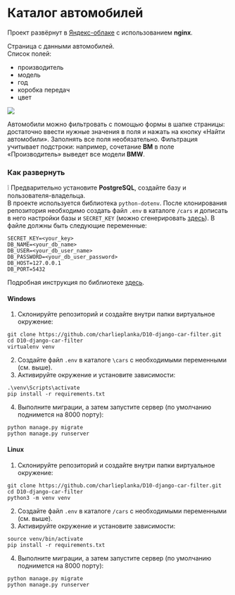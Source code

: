 # Каталог автомобилей

Проект развёрнут в [Яндекс-облаке](http://130.193.58.229/) с использованием **nginx**.
  
Страница с данными автомобилей.  
Список полей:
* производитель
* модель
* год
* коробка передач
* цвет

![](https://i.imgur.com/qRpwYQk.png)

Автомобили можно фильтровать с помощью формы в шапке страницы: достаточно ввести нужные значения в поля и нажать на кнопку «Найти автомобили». Заполнять все поля необязательно. Фильтрация учитывает подстроки: например, сочетание **BM** в поле «Производитель» выведет все модели **BMW**.

### Как развернуть 

❕ Предварительно установите **PostgreSQL**, создайте базу и пользователя-владельца.  
В проекте используется библиотека `python-dotenv`. После клонирования репозитория необходимо создать файл `.env` в каталоге `/cars` и дописать в него настройки базы и `SECRET_KEY` (можно сгенерировать [здесь](https://djecrety.ir/)). В файле должны быть следующие переменные:
```
SECRET_KEY=<your_key>
DB_NAME=<your_db_name>
DB_USER=<your_db_user_name>
DB_PASSWORD=<your_db_user_password>
DB_HOST=127.0.0.1
DB_PORT=5432
```
Подробная инструкция по библиотеке [здесь](https://pypi.org/project/python-dotenv/).

#### Windows
1. Склонируйте репозиторий и создайте внутри папки виртуальное окружение:
```
git clone https://github.com/charlieplanka/D10-django-car-filter.git
cd D10-django-car-filter
virtualenv venv
```
2. Создайте файл `.env` в каталоге `\cars` с необходимыми переменными (см. выше).
3. Активируйте окружение и установите зависимости:
```
.\venv\Scripts\activate
pip install -r requirements.txt
```
4. Выполните миграции, а затем запустите сервер (по умолчанию поднимется на 8000 порту):
```
python manage.py migrate
python manage.py runserver
```

#### Linux
1. Склонируйте репозиторий и создайте внутри папки виртуальное окружение:
```
git clone https://github.com/charlieplanka/D10-django-car-filter.git
cd D10-django-car-filter
python3 -m venv venv
```
2. Создайте файл `.env` в каталоге `/cars` с необходимыми переменными (см. выше).
3. Активируйте окружение и установите зависимости:
```
source venv/bin/activate
pip install -r requirements.txt
```
4. Выполните миграции, а затем запустите сервер (по умолчанию поднимется на 8000 порту):
```
python manage.py migrate
python manage.py runserver
```
